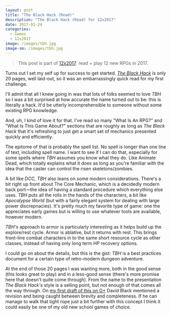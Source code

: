 ```yaml
---
layout: post
title: "The Black Hack (Read)"
description: "The Black Hack (Read) for 12x2017"
date: 2017-01-24
categories:
  - Games
  - 12x2017
image: /images/tbh.jpg
image-sm: /images/tbh.jpg
---
```


> This post is part of [12x2017](/category/12x2017): read + play 12 new RPGs in 2017.

Turns out I set my self up for success to get started. _[The Black Hack](http://www.drivethrurpg.com/product/178359/The-Black-Hack?affiliate_id=470893)_ is only 20 pages, well laid-out, so it was an embarrassingly quick read for my first challenge.

I'll admit that all I knew going in was that lots of folks seemed to love _TBH_ so I was a bit surprised at how accurate the name turned out to be: this is literally a hack. It'd be utterly incomprehensible to someone without some existing RPG knowledge.

And, uh, I kind of love it for that. I've read so many "What Is An RPG?" and "What Is This Game About?" sections that are roughly as long as _The Black Hack_ that it's refreshing to just get a smart set of mechanics presented quickly and efficiently. 

The epitome of that is probably the spell list. No spell is longer than one line of text, including spell name. I want to see if I can do that, especially for some spells where _TBH_ assumes you know what they do. Like Animate Dead, which totally explains what it does as long as you're familiar with the idea that the caster can control the risen skeletons/zombies.

A bit like _DCC,_ _TBH_ also leans on some modern considerations. There's a bit right up front about The Core Mechanic, which is a decidedly modern back port—the idea of having a standard procedure which everything else uses. _TBH_ puts all the rolls in the hands of the characters, a bit like _Apocalypse World_ (but with a fairly elegant system for dealing with large power discrepnacies). It's pretty much my favorite type of game: one the appreciates early games but is willing to use whatever tools are available, however modern.

_TBH's_ approach to armor is particularly interesting as it helps build up the explore/rest cycle. Armor is ablative, but it returns with rest. This brings front-line combat characters in to the same short resource cycle as other classes, instead of having only long term HP recovery options.

I could go on about the details, but this is the gist: _TBH_ is a best practices document for a certain type of retro-modern dungeon adventure.

At the end of those 20 pages I was wanting more, both in the good sense (this looks great to play) and in a less-good sense (there's more promise here that doesn't quite come through). From the name to the presentation _The Black Hack's_ style is a selling point, but not enough of that comes all the way through. On [my first draft of this on G+](https://plus.google.com/+SageLaTorra/posts/VZevrk11QRa) David Black mentioned a revision and being caught between brevity and completeness. If he can manage to walk that tight rope just a bit further with this concept I think it could easily be one of my old new school games of choice.
